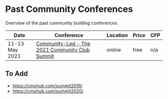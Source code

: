 # Past Community Conferences

Overview of the past community building conferences.

| Date | Conference | Location | Price | CFP |
| --- | --- | --- | --- | --- |
| 11-13 May 2021 | [Community-Led - The 2021 Community Club Summit](https://hopin.com/events/community-led-the-2021-community-club-summit) | online | free | n/a |

## To Add

- https://cmxhub.com/summit2019/
- https://cmxhub.com/summit2020/
